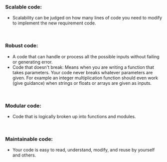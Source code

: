 ### Scalable code:
- Scalability can be judged on how many lines of code you need to modify to implement the new requirement code.

<br />

### Robust code:
- A code that can handle or process all the possible inputs without failing or generating error.
- Code that doesn't break: Means when you are writing a function that takes parameters. Your code never breaks whatever parameters are given.
For example an integer multiplication function should even work (give guidance) when strings or floats or arrays are given as inputs.

<br />

### Modular code:
- Code that is logically broken up into functions and modules.

<br />

### Maintainable code:
- Your code is easy to read, understand, modify, and reuse by yourself and others.
